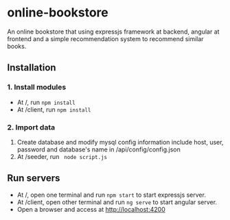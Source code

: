 # online-bookstore
An online bookstore that using expressjs framework at backend, angular at frontend and a simple recommendation system to recommend similar books.

## Installation

### 1. Install modules
- At /, run 
``` npm install ```
- At /client, run
``` npm install ```

### 2. Import data
1. Create database and modify mysql config information include host, user, password and database's name in /api/config/config.json
2. At /seeder, run
``` node script.js```

## Run servers
- At /, open one terminal and run ```npm start``` to start expressjs server.
- At /client, open other terminal and run ```ng serve``` to start angular server.
- Open a browser and access at <http://localhost:4200>

